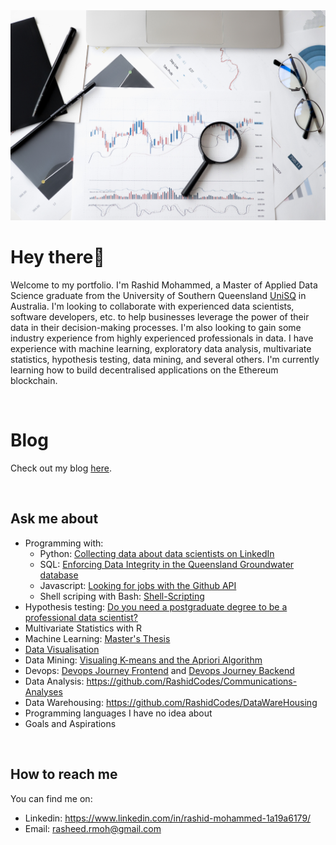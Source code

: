 <img src="pexels-anna-nekrashevich-6801648.jpg" />

# Hey there👋

Welcome to my portfolio. I'm Rashid Mohammed, a Master of Applied Data Science graduate from the University of Southern Queensland [UniSQ](https://www.unisq.edu.au/) in Australia. I'm looking to collaborate with experienced data scientists, software developers, etc. to help businesses leverage the power of their data in their decision-making processes. I'm also looking to gain some industry experience from highly experienced professionals in data. I have experience with machine learning, exploratory data analysis, multivariate statistics, hypothesis testing, data mining, and several others. I'm currently learning how to build decentralised applications on the Ethereum blockchain. 

<br/>

# Blog
Check out my blog [here](http://kingmoh.hashnode.dev/).

<br/>

## Ask me about 
- Programming with:
	- Python: [Collecting data about data scientists on LinkedIn](https://github.com/RashidCodes/Scrapers)
	- SQL: [Enforcing Data Integrity in the Queensland Groundwater database](https://github.com/RashidCodes/Consistency/tree/main) 
	- Javascript: [Looking for jobs with the Github API](https://github.com/RashidCodes/GithubJobs) 
	- Shell scriping with Bash: [Shell-Scripting](https://github.com/RashidCodes/Shell-Scripting)
- Hypothesis testing: [Do you need a postgraduate degree to be a professional data scientist?](https://github.com/RashidCodes/Postgrad-Test/blob/master/CSC8002_Progress.ipynb)
- Multivariate Statistics with R 
- Machine Learning: [Master's Thesis](https://github.com/RashidCodes/EEG-Analysis)
- [Data Visualisation](https://public.tableau.com/app/profile/rashid.mohammed6565#!/?newProfile=&activeTab=0)
- Data Mining: [Visualing K-means and the Apriori Algorithm](https://github.com/RashidCodes/K-Apriori)
- Devops: [Devops Journey Frontend](https://github.com/RashidCodes/Devops-Journey-Frontend) and [Devops Journey Backend](https://github.com/RashidCodes/Devops-Journey-Backend)
- Data Analysis: https://github.com/RashidCodes/Communications-Analyses
- Data Warehousing: https://github.com/RashidCodes/DataWareHousing
- Programming languages I have no idea about
- Goals and Aspirations 



<br/>

## How to reach me 
You can find me on:
- Linkedin: https://www.linkedin.com/in/rashid-mohammed-1a19a6179/
- Email: rasheed.rmoh@gmail.com
